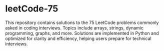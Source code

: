 # leetCode-75
This repository contains solutions to the 75 LeetCode problems commonly asked in coding interviews. Topics include arrays, strings, dynamic programming, graphs, and more. Solutions are implemented in Python and optimized for clarity and efficiency, helping users prepare for technical interviews.
